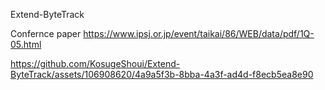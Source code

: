 Extend-ByteTrack

Confernce paper
https://www.ipsj.or.jp/event/taikai/86/WEB/data/pdf/1Q-05.html


https://github.com/KosugeShoui/Extend-ByteTrack/assets/106908620/4a9a5f3b-8bba-4a3f-ad4d-f8ecb5ea8e90

